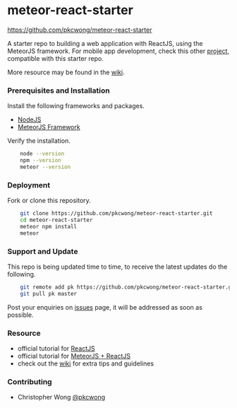 # meteor-react-starter

https://github.com/pkcwong/meteor-react-starter

A starter repo to building a web application with ReactJS, using the MeteorJS framework. For mobile app development, check this other [project](https://github.com/pkcwong/react-native-meteor-starter.git), compatible with this starter repo.

More resource may be found in the [wiki](https://github.com/pkcwong/meteor-react-starter/wiki).

### Prerequisites and Installation

Install the following frameworks and packages.

- [NodeJS](https://nodejs.org/en/)
- [MeteorJS Framework](https://www.meteor.com/install)

Verify the installation.

```bash
    node --version
    npm --version
    meteor --version
```

### Deployment

Fork or clone this repository.

```bash
    git clone https://github.com/pkcwong/meteor-react-starter.git
    cd meteor-react-starter
    meteor npm install
    meteor
```

### Support and Update

This repo is being updated time to time, to receive the latest updates do the following.

```bash
    git remote add pk https://github.com/pkcwong/meteor-react-starter.git
    git pull pk master
```

Post your enquiries on [issues](https://github.com/pkcwong/meteor-react-starter/issues) page, it will be addressed as soon as possible.

### Resource

- official tutorial for [ReactJS](https://reactjs.org/)
- official tutorial for [MeteorJS + ReactJS](https://www.meteor.com/tutorials/react/creating-an-app)
- check out the [wiki](https://github.com/pkcwong/meteor-react-starter/wiki) for extra tips and guidelines

### Contributing

- Christopher Wong [@pkcwong](https://github.com/pkcwong)
